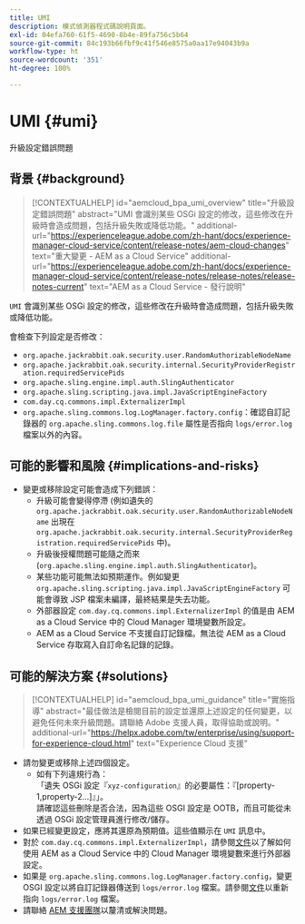 ```yaml
---
title: UMI
description: 模式偵測器程式碼說明頁面。
exl-id: 04efa760-61f5-4690-8b4e-89fa756c5b64
source-git-commit: 84c193b66fbf9c41f546e8575a0aa17e94043b9a
workflow-type: ht
source-wordcount: '351'
ht-degree: 100%

---
```


# UMI {#umi}

升級設定錯誤問題

## 背景 {#background}

>[!CONTEXTUALHELP]
>id="aemcloud_bpa_umi_overview"
>title="升級設定錯誤問題"
>abstract="UMI 會識別某些 OSGi 設定的修改，這些修改在升級時會造成問題，包括升級失敗或降低功能。"
>additional-url="https://experienceleague.adobe.com/zh-hant/docs/experience-manager-cloud-service/content/release-notes/aem-cloud-changes" text="重大變更 - AEM as a Cloud Service"
>additional-url="https://experienceleague.adobe.com/zh-hant/docs/experience-manager-cloud-service/content/release-notes/release-notes/release-notes-current" text="AEM as a Cloud Service - 發行說明"

`UMI` 會識別某些 OSGi 設定的修改，這些修改在升級時會造成問題，包括升級失敗或降低功能。

會檢查下列設定是否修改：

* `org.apache.jackrabbit.oak.security.user.RandomAuthorizableNodeName`
* `org.apache.jackrabbit.oak.security.internal.SecurityProviderRegistration.requiredServicePids`
* `org.apache.sling.engine.impl.auth.SlingAuthenticator`
* `org.apache.sling.scripting.java.impl.JavaScriptEngineFactory`
* `com.day.cq.commons.impl.ExternalizerImpl`
* `org.apache.sling.commons.log.LogManager.factory.config`：確認自訂記錄器的 `org.apache.sling.commons.log.file` 屬性是否指向 `logs/error.log` 檔案以外的內容。

## 可能的影響和風險 {#implications-and-risks}

* 變更或移除設定可能會造成下列錯誤：
   * 升級可能會變得停滯 (例如遺失的 `org.apache.jackrabbit.oak.security.user.RandomAuthorizableNodeName` 出現在 `org.apache.jackrabbit.oak.security.internal.SecurityProviderRegistration.requiredServicePids` 中)。
   * 升級後授權問題可能隨之而來 (`org.apache.sling.engine.impl.auth.SlingAuthenticator`)。
   * 某些功能可能無法如預期運作。例如變更 `org.apache.sling.scripting.java.impl.JavaScriptEngineFactory` 可能會導致 JSP 檔案未編譯，最終結果是失去功能。
   * 外部器設定 `com.day.cq.commons.impl.ExternalizerImpl` 的值是由 AEM as a Cloud Service 中的 Cloud Manager 環境變數所設定。
   * AEM as a Cloud Service 不支援自訂記錄檔。無法從 AEM as a Cloud Service 存取寫入自訂命名記錄的記錄。

## 可能的解決方案 {#solutions}

>[!CONTEXTUALHELP]
>id="aemcloud_bpa_umi_guidance"
>title="實施指導"
>abstract="最佳做法是檢閱目前的設定並還原上述設定的任何變更，以避免任何未來升級問題。請聯絡 Adobe 支援人員，取得協助或說明。"
>additional-url="https://helpx.adobe.com/tw/enterprise/using/support-for-experience-cloud.html" text="Experience Cloud 支援"

* 請勿變更或移除上述四個設定。
   * 如有下列違規行為：\
     「遺失 OSGi 設定『`xyz-configuration`』的必要屬性：『[property-1,property-2...]』」。\
     請確認這些刪除是否合法，因為這些 OSGI 設定是 OOTB，而且可能從未透過 OSGi 設定管理員進行修改/儲存。
* 如果已經變更設定，應將其還原為預期值。這些值顯示在 `UMI` 訊息中。
* 對於 `com.day.cq.commons.impl.ExternalizerImpl`，請參閱[文件](https://experienceleague.adobe.com/zh-hant/docs/experience-manager-cloud-service/content/implementing/developer-tools/externalizer)以了解如何使用 AEM as a Cloud Service 中的 Cloud Manager 環境變數來進行外部器設定。
* 如果是 `org.apache.sling.commons.log.LogManager.factory.config`，變更 OSGI 設定以將自訂記錄器傳送到 `logs/error.log` 檔案。請參閱[文件](https://experienceleague.adobe.com/zh-hant/docs/experience-manager-learn/cloud-service/debugging/debugging-aem-as-a-cloud-service/logs)以重新指向 `logs/error.log` 檔案。
* 請聯絡 [AEM 支援團隊](https://helpx.adobe.com/tw/enterprise/using/support-for-experience-cloud.html)以釐清或解決問題。
